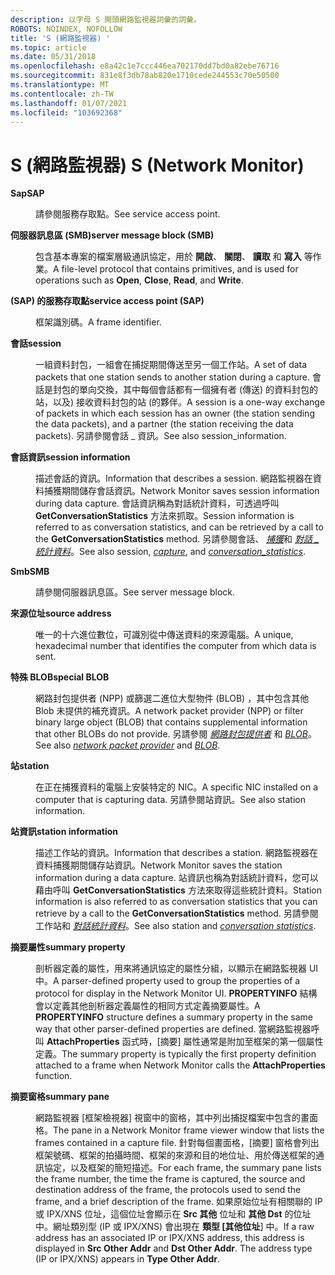 ```yaml
---
description: 以字母 S 開頭網路監視器詞彙的詞彙。
ROBOTS: NOINDEX, NOFOLLOW
title: 'S (網路監視器) '
ms.topic: article
ms.date: 05/31/2018
ms.openlocfilehash: e8a42c1e7ccc446ea702170dd7bd0a82ebe76716
ms.sourcegitcommit: 831e8f3db78ab820e1710cede244553c70e50500
ms.translationtype: MT
ms.contentlocale: zh-TW
ms.lasthandoff: 01/07/2021
ms.locfileid: "103692368"
---
```

# <a name="s-network-monitor"></a><span data-ttu-id="77f6a-103">S (網路監視器) </span><span class="sxs-lookup"><span data-stu-id="77f6a-103">S (Network Monitor)</span></span>

<dl> <dt>

<span data-ttu-id="77f6a-104"><span id="_netmon_sap_gly"></span><span id="_NETMON_SAP_GLY"></span>**Sap**</span><span class="sxs-lookup"><span data-stu-id="77f6a-104"><span id="_netmon_sap_gly"></span><span id="_NETMON_SAP_GLY"></span>**SAP**</span></span>
</dt> <dd>

<span data-ttu-id="77f6a-105">請參閱服務存取點。</span><span class="sxs-lookup"><span data-stu-id="77f6a-105">See service access point.</span></span>

</dd> <dt>

<span data-ttu-id="77f6a-106"><span id="_netmon_server_message_block_gly"></span><span id="_NETMON_SERVER_MESSAGE_BLOCK_GLY"></span>**伺服器訊息區 (SMB)**</span><span class="sxs-lookup"><span data-stu-id="77f6a-106"><span id="_netmon_server_message_block_gly"></span><span id="_NETMON_SERVER_MESSAGE_BLOCK_GLY"></span>**server message block (SMB)**</span></span>
</dt> <dd>

<span data-ttu-id="77f6a-107">包含基本專案的檔案層級通訊協定，用於 **開啟**、 **關閉**、 **讀取** 和 **寫入** 等作業。</span><span class="sxs-lookup"><span data-stu-id="77f6a-107">A file-level protocol that contains primitives, and is used for operations such as **Open**, **Close**, **Read**, and **Write**.</span></span>

</dd> <dt>

<span data-ttu-id="77f6a-108"><span id="_netmon_service_access_point_gly"></span><span id="_NETMON_SERVICE_ACCESS_POINT_GLY"></span>**(SAP) 的服務存取點**</span><span class="sxs-lookup"><span data-stu-id="77f6a-108"><span id="_netmon_service_access_point_gly"></span><span id="_NETMON_SERVICE_ACCESS_POINT_GLY"></span>**service access point (SAP)**</span></span>
</dt> <dd>

<span data-ttu-id="77f6a-109">框架識別碼。</span><span class="sxs-lookup"><span data-stu-id="77f6a-109">A frame identifier.</span></span>

</dd> <dt>

<span data-ttu-id="77f6a-110"><span id="_netmon_session_gly"></span><span id="_NETMON_SESSION_GLY"></span>**會話**</span><span class="sxs-lookup"><span data-stu-id="77f6a-110"><span id="_netmon_session_gly"></span><span id="_NETMON_SESSION_GLY"></span>**session**</span></span>
</dt> <dd>

<span data-ttu-id="77f6a-111">一組資料封包，一組會在捕捉期間傳送至另一個工作站。</span><span class="sxs-lookup"><span data-stu-id="77f6a-111">A set of data packets that one station sends to another station during a capture.</span></span> <span data-ttu-id="77f6a-112">會話是封包的單向交換，其中每個會話都有一個擁有者 (傳送) 的資料封包的站，以及) 接收資料封包的站 (的夥伴。</span><span class="sxs-lookup"><span data-stu-id="77f6a-112">A session is a one-way exchange of packets in which each session has an owner (the station sending the data packets), and a partner (the station receiving the data packets).</span></span> <span data-ttu-id="77f6a-113">另請參閱會話 \_ 資訊。</span><span class="sxs-lookup"><span data-stu-id="77f6a-113">See also session\_information.</span></span>

</dd> <dt>

<span data-ttu-id="77f6a-114"><span id="_netmon_session_information_gly"></span><span id="_NETMON_SESSION_INFORMATION_GLY"></span>**會話資訊**</span><span class="sxs-lookup"><span data-stu-id="77f6a-114"><span id="_netmon_session_information_gly"></span><span id="_NETMON_SESSION_INFORMATION_GLY"></span>**session information**</span></span>
</dt> <dd>

<span data-ttu-id="77f6a-115">描述會話的資訊。</span><span class="sxs-lookup"><span data-stu-id="77f6a-115">Information that describes a session.</span></span> <span data-ttu-id="77f6a-116">網路監視器在資料捕獲期間儲存會話資訊。</span><span class="sxs-lookup"><span data-stu-id="77f6a-116">Network Monitor saves session information during data capture.</span></span> <span data-ttu-id="77f6a-117">會話資訊稱為對話統計資料，可透過呼叫 **GetConversationStatistics** 方法來抓取。</span><span class="sxs-lookup"><span data-stu-id="77f6a-117">Session information is referred to as conversation statistics, and can be retrieved by a call to the **GetConversationStatistics** method.</span></span> <span data-ttu-id="77f6a-118">另請參閱會話、 [*捕獲*](c.md)和 [*對話 \_ 統計資料*](c.md)。</span><span class="sxs-lookup"><span data-stu-id="77f6a-118">See also session, [*capture*](c.md), and [*conversation\_statistics*](c.md).</span></span>

</dd> <dt>

<span data-ttu-id="77f6a-119"><span id="_netmon_smb_gly"></span><span id="_NETMON_SMB_GLY"></span>**Smb**</span><span class="sxs-lookup"><span data-stu-id="77f6a-119"><span id="_netmon_smb_gly"></span><span id="_NETMON_SMB_GLY"></span>**SMB**</span></span>
</dt> <dd>

<span data-ttu-id="77f6a-120">請參閱伺服器訊息區。</span><span class="sxs-lookup"><span data-stu-id="77f6a-120">See server message block.</span></span>

</dd> <dt>

<span data-ttu-id="77f6a-121"><span id="_netmon_source_address_gly"></span><span id="_NETMON_SOURCE_ADDRESS_GLY"></span>**來源位址**</span><span class="sxs-lookup"><span data-stu-id="77f6a-121"><span id="_netmon_source_address_gly"></span><span id="_NETMON_SOURCE_ADDRESS_GLY"></span>**source address**</span></span>
</dt> <dd>

<span data-ttu-id="77f6a-122">唯一的十六進位數位，可識別從中傳送資料的來源電腦。</span><span class="sxs-lookup"><span data-stu-id="77f6a-122">A unique, hexadecimal number that identifies the computer from which data is sent.</span></span>

</dd> <dt>

<span data-ttu-id="77f6a-123"><span id="_netmon_special_blobs_gly"></span><span id="_NETMON_SPECIAL_BLOBS_GLY"></span>**特殊 BLOB**</span><span class="sxs-lookup"><span data-stu-id="77f6a-123"><span id="_netmon_special_blobs_gly"></span><span id="_NETMON_SPECIAL_BLOBS_GLY"></span>**special BLOB**</span></span>
</dt> <dd>

<span data-ttu-id="77f6a-124">網路封包提供者 (NPP) 或篩選二進位大型物件 (BLOB) ，其中包含其他 Blob 未提供的補充資訊。</span><span class="sxs-lookup"><span data-stu-id="77f6a-124">A network packet provider (NPP) or filter binary large object (BLOB) that contains supplemental information that other BLOBs do not provide.</span></span> <span data-ttu-id="77f6a-125">另請參閱 [*網路封包提供者*](n.md) 和 [*BLOB*](b.md)。</span><span class="sxs-lookup"><span data-stu-id="77f6a-125">See also [*network packet provider*](n.md) and [*BLOB*](b.md).</span></span>

</dd> <dt>

<span data-ttu-id="77f6a-126"><span id="_netmon_station_gly"></span><span id="_NETMON_STATION_GLY"></span>**站**</span><span class="sxs-lookup"><span data-stu-id="77f6a-126"><span id="_netmon_station_gly"></span><span id="_NETMON_STATION_GLY"></span>**station**</span></span>
</dt> <dd>

<span data-ttu-id="77f6a-127">在正在捕獲資料的電腦上安裝特定的 NIC。</span><span class="sxs-lookup"><span data-stu-id="77f6a-127">A specific NIC installed on a computer that is capturing data.</span></span> <span data-ttu-id="77f6a-128">另請參閱站資訊。</span><span class="sxs-lookup"><span data-stu-id="77f6a-128">See also station information.</span></span>

</dd> <dt>

<span data-ttu-id="77f6a-129"><span id="_netmon_station_information_gly"></span><span id="_NETMON_STATION_INFORMATION_GLY"></span>**站資訊**</span><span class="sxs-lookup"><span data-stu-id="77f6a-129"><span id="_netmon_station_information_gly"></span><span id="_NETMON_STATION_INFORMATION_GLY"></span>**station information**</span></span>
</dt> <dd>

<span data-ttu-id="77f6a-130">描述工作站的資訊。</span><span class="sxs-lookup"><span data-stu-id="77f6a-130">Information that describes a station.</span></span> <span data-ttu-id="77f6a-131">網路監視器在資料捕獲期間儲存站資訊。</span><span class="sxs-lookup"><span data-stu-id="77f6a-131">Network Monitor saves the station information during a data capture.</span></span> <span data-ttu-id="77f6a-132">站資訊也稱為對話統計資料，您可以藉由呼叫 **GetConversationStatistics** 方法來取得這些統計資料。</span><span class="sxs-lookup"><span data-stu-id="77f6a-132">Station information is also referred to as conversation statistics that you can retrieve by a call to the **GetConversationStatistics** method.</span></span> <span data-ttu-id="77f6a-133">另請參閱工作站和 [*對話統計資料*](c.md)。</span><span class="sxs-lookup"><span data-stu-id="77f6a-133">See also station and [*conversation statistics*](c.md).</span></span>

</dd> <dt>

<span data-ttu-id="77f6a-134"><span id="_netmon_summary_property_gly"></span><span id="_NETMON_SUMMARY_PROPERTY_GLY"></span>**摘要屬性**</span><span class="sxs-lookup"><span data-stu-id="77f6a-134"><span id="_netmon_summary_property_gly"></span><span id="_NETMON_SUMMARY_PROPERTY_GLY"></span>**summary property**</span></span>
</dt> <dd>

<span data-ttu-id="77f6a-135">剖析器定義的屬性，用來將通訊協定的屬性分組，以顯示在網路監視器 UI 中。</span><span class="sxs-lookup"><span data-stu-id="77f6a-135">A parser-defined property used to group the properties of a protocol for display in the Network Monitor UI.</span></span> <span data-ttu-id="77f6a-136">**PROPERTYINFO** 結構會以定義其他剖析器定義屬性的相同方式定義摘要屬性。</span><span class="sxs-lookup"><span data-stu-id="77f6a-136">A **PROPERTYINFO** structure defines a summary property in the same way that other parser-defined properties are defined.</span></span> <span data-ttu-id="77f6a-137">當網路監視器呼叫 **AttachProperties** 函式時，[摘要] 屬性通常是附加至框架的第一個屬性定義。</span><span class="sxs-lookup"><span data-stu-id="77f6a-137">The summary property is typically the first property definition attached to a frame when Network Monitor calls the **AttachProperties** function.</span></span>

</dd> <dt>

<span data-ttu-id="77f6a-138"><span id="_netmon_summary_pane_gly"></span><span id="_NETMON_SUMMARY_PANE_GLY"></span>**摘要窗格**</span><span class="sxs-lookup"><span data-stu-id="77f6a-138"><span id="_netmon_summary_pane_gly"></span><span id="_NETMON_SUMMARY_PANE_GLY"></span>**summary pane**</span></span>
</dt> <dd>

<span data-ttu-id="77f6a-139">網路監視器 [框架檢視器] 視窗中的窗格，其中列出捕捉檔案中包含的畫面格。</span><span class="sxs-lookup"><span data-stu-id="77f6a-139">The pane in a Network Monitor frame viewer window that lists the frames contained in a capture file.</span></span> <span data-ttu-id="77f6a-140">針對每個畫面格，[摘要] 窗格會列出框架號碼、框架的拍攝時間、框架的來源和目的地位址、用於傳送框架的通訊協定，以及框架的簡短描述。</span><span class="sxs-lookup"><span data-stu-id="77f6a-140">For each frame, the summary pane lists the frame number, the time the frame is captured, the source and destination address of the frame, the protocols used to send the frame, and a brief description of the frame.</span></span> <span data-ttu-id="77f6a-141">如果原始位址有相關聯的 IP 或 IPX/XNS 位址，這個位址會顯示在 **Src 其他** 位址和 **其他 Dst** 的位址中。網址類別型 (IP 或 IPX/XNS) 會出現在 **類型 [其他位址**] 中。</span><span class="sxs-lookup"><span data-stu-id="77f6a-141">If a raw address has an associated IP or IPX/XNS address, this address is displayed in **Src Other Addr** and **Dst Other Addr**. The address type (IP or IPX/XNS) appears in **Type Other Addr**.</span></span>

</dd> </dl>

 

 



